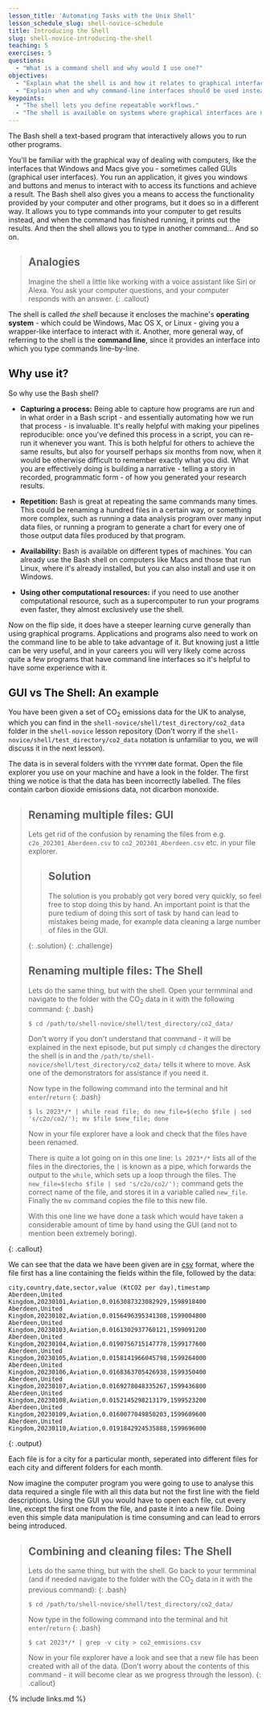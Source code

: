 ```yaml
---
lesson_title: 'Automating Tasks with the Unix Shell'
lesson_schedule_slug: shell-novice-schedule
title: Introducing the Shell
slug: shell-novice-introducing-the-shell
teaching: 5
exercises: 5
questions:
  - "What is a command shell and why would I use one?"
objectives:
  - "Explain what the shell is and how it relates to graphical interfaces."
  - "Explain when and why command-line interfaces should be used instead of graphical interfaces."
keypoints:
  - "The shell lets you define repeatable workflows."
  - "The shell is available on systems where graphical interfaces are not."
---
```


The Bash shell a text-based program that interactively allows you to run other programs.

You'll be familiar with the graphical way of dealing with computers, like the interfaces that Windows and Macs give you - sometimes called GUIs (graphical user interfaces).
You run an application, it gives you windows and buttons and menus to interact with to access its functions and achieve a result.
The Bash shell also gives you a means to access the functionality provided by your computer and other programs, but it does so in a different way.
It allows you to type commands into your computer to get results instead, and when the command has finished running, it prints out the results.
And then the shell allows you to type in another command…
And so on.

> ## Analogies
>
> Imagine the shell a little like working with a voice assistant like Siri or Alexa.
> You ask your computer questions, and your computer responds with an answer.
{: .callout}

The shell is called *the shell* because it encloses the machine's **operating system** - which could be Windows, Mac OS X, or Linux - giving you a wrapper-like interface to interact with it. Another, more general way, of referring to the shell is the **command line**, since it provides an interface into which you type commands line-by-line.

## Why use it?

So why use the Bash shell?

- **Capturing a process:** Being able to capture how programs are run and in what order in a Bash script - and essentially automating how we run that process - is invaluable.
It's really helpful with making your pipelines reproducible: once you've defined this process in a script, you can re-run it whenever you want.
This is both helpful for others to achieve the same results, but also for yourself
perhaps six months from now, when it would be otherwise difficult to remember exactly what you did.
What you are effectively doing is building a narrative - telling a story in recorded, programmatic form - of how you generated your research results.

- **Repetition:** Bash is great at repeating the same commands many times.
This could be renaming a hundred files in a certain way, or something more complex, such as running a data analysis program over many input data files,
or running a program to generate a chart for every one of those output data files produced by that program.

- **Availability:** Bash is available on different types of machines.
You can already use the Bash shell on computers like Macs and those that run Linux, where it's already installed, but you can also install and use it on Windows.

- **Using other computational resources:** if you need to use another computational resource, such as a supercomputer to run your programs even faster, they almost exclusively use the shell.

Now on the flip side, it does have a steeper learning curve generally than using graphical programs. Applications and programs also need to work on the command line to be able to take advantage of it. But knowing just a little can be very useful, and in your careers you will very likely come across quite a few programs that have command line interfaces so it's helpful to have some experience with it.

## GUI vs The Shell: An example

You have been given a set of CO<sub>2</sub> emissions data for the UK to analyse, which you can find in the `shell-novice/shell/test_directory/co2_data` folder in the `shell-novice` lesson repository (Don't worry if the `shell-novice/shell/test_directory/co2_data` notation is unfamiliar to you, we will discuss it in the next lesson).

The data is in several folders with the `YYYYMM` date format. Open the file explorer you use on your machine and have a look in the folder. The first thing we notice is that the data has been incorrectly labelled. The files contain carbon dioxide emissions data, not dicarbon monoxide. 


> ## Renaming multiple files: GUI
>
> Lets get rid of the confusion by renaming the files from e.g. `c2o_202301_Aberdeen.csv` to `co2_202301_Aberdeen.csv` etc. in your file explorer.
> > ## Solution
> > The solution is you probably got very bored very quickly, so feel free to stop doing this by hand. An important point is that the pure tedium of doing this sort of task by hand can lead to mistakes being made, for example data cleaning a large number of files in the GUI.
> > 
>{: .solution}
{: .challenge}
> ## Renaming multiple files: The Shell
>
> Lets do the same thing, but with the shell.
> Open your termminal and navigate to the folder with the CO<sub>2</sub> data in it with the following command: 
> {: .bash}
> ~~~
> $ cd /path/to/shell-novice/shell/test_directory/co2_data/
> ~~~
>
> Don't worry if you don't understand that command - it will be explained in the next episode, but put simply `cd` changes the directory the shell is in and the `/path/to/shell-novice/shell/test_directory/co2_data/` tells it where to move. Ask one of the demonstrators for assistance if you need it.
>
> Now type in the following command into the terminal and hit `enter`/`return`
> {: .bash}
> ~~~
> $ ls 2023*/* | while read file; do new_file=$(echo $file | sed 's/c2o/co2/'); mv $file $new_file; done
> ~~~
> Now in your file explorer have a look and check that the files have been renamed.
>
> There is quite a lot going on in this one line: `ls 2023*/*` lists all of the files in the directories, the `|` is known as a pipe, which forwards the output to the `while`, which sets up a loop through the files. The `new_file=$(echo $file | sed 's/c2o/co2/');` command gets the correct name of the file, and stores it in a variable called `new_file`. Finally the `mv` command copies the file to this new file. 
> 
> With this one line we have done a task which would have taken a considerable amount of time by hand using the GUI (and not to mention been extremely boring).

{: .callout}

We can see that the data we have been given are in [csv](https://en.wikipedia.org/wiki/Comma-separated_values) format, where the file first has a line containing the fields within the file, followed by the data:

~~~
city,country,date,sector,value (KtCO2 per day),timestamp
Aberdeen,United Kingdom,20230101,Aviation,0.0163087323082929,1598918400
Aberdeen,United Kingdom,20230102,Aviation,0.0156496395341308,1599004800
Aberdeen,United Kingdom,20230103,Aviation,0.0161302937760121,1599091200
Aberdeen,United Kingdom,20230104,Aviation,0.0190756715147778,1599177600
Aberdeen,United Kingdom,20230105,Aviation,0.0158141966045798,1599264000
Aberdeen,United Kingdom,20230106,Aviation,0.0168363705426938,1599350400
Aberdeen,United Kingdom,20230107,Aviation,0.0169278048335267,1599436800
Aberdeen,United Kingdom,20230108,Aviation,0.0152145298213179,1599523200
Aberdeen,United Kingdom,20230109,Aviation,0.0160077049850203,1599609600
Aberdeen,United Kingdom,20230110,Aviation,0.0191842924535888,1599696000
~~~
{: .output}

Each file is for a city for a particular month, seperated into different files for each city and different folders for each month. 

Now imagine the computer program you were going to use to analyse this data required a single file with all this data but not the first line with the field descriptions. Using the GUI you would have to open each file, cut every line, except the first one from the file, and paste it into a new file. Doing even this simple data manipulation is time consuming and can lead to errors being introduced.


> ## Combining and cleaning files: The Shell
>
> Lets do the same thing, but with the shell.
> Go back to your termminal (and if needed navigate to the folder with the CO<sub>2</sub> data in it with the previous command): 
> {: .bash}
> ~~~
> $ cd /path/to/shell-novice/shell/test_directory/co2_data/
> ~~~
>
>
> Now type in the following command into the terminal and hit `enter`/`return`
> {: .bash}
> ~~~
> $ cat 2023*/* | grep -v city > co2_emmisions.csv
> ~~~
> Now in your file explorer have a look and see that a new file has been created with all of the data.
> (Don't worry about the contents of this command - it will become clear as we progress through the lesson).
{: .callout}

{% include links.md %}

